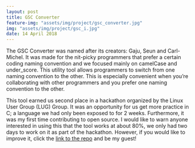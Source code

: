 ```yaml
---
layout: post
title: GSC Converter
feature-img: "assets/img/project/gsc_converter.jpg"
img: "assets/img/project/gsc_i.jpg"
date: 14 April 2018
---
```


The GSC Converter was named after its creators: Gaju, Seun and Carl-Michel. It was made for the nit-picky programmers that prefer a certain coding naming convention and we focused mainly on camelCase and under_score. This utility tool allows programmers to switch from one naming convention to the other. This is especially convenient when you’re collaborating with other programmers and you prefer one naming convention to the other.

This tool earned us second place in a hackathon organized by the Linux User Group (LUG) Group. It was an opportunity for us get more practice in C; a language we had only been exposed to for 2 weeks. Furthermore, it was my first time contributing to open source. I would like to warn anyone interested in using this that the tool works at about 80%, we only had two days to work on it as part of the hackathon. However, if you would like to improve it, click the [link to the repo](https://github.com/DavidOdun/GSCConventionConverter) and be my guest!